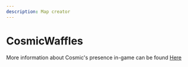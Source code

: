 ```yaml
---
description: Map creator
---
```


# CosmicWaffles

More information about Cosmic's presence in-game can be found [Here](../../../../the-world/civilization/players/cosmicwaffles.md)
